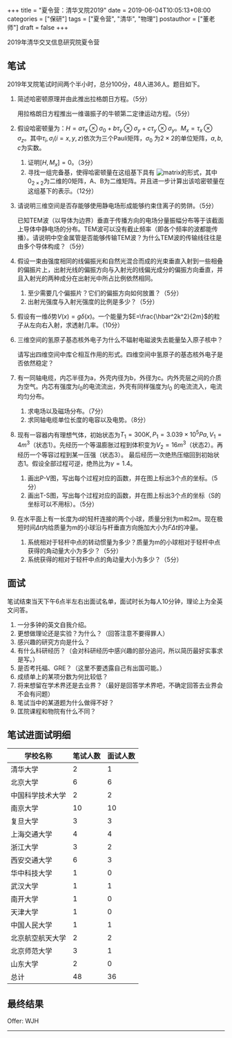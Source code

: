 +++
title = "夏令营：清华叉院2019"
date = 2019-06-04T10:05:13+08:00
categories = ["保研"]
tags = ["夏令营", "清华", "物理"]
postauthor = ["董老师"]
draft = false
+++

2019年清华交叉信息研究院夏令营

<!--more-->

## 笔试

2019年叉院笔试时间两个半小时，总分100分，48人进36人。题目如下。

1. 简述哈密顿原理并由此推出拉格朗日方程。（5分）

    用拉格朗日方程推出一维谐振子的牛顿第二定律运动方程。（5分）

1. 假设哈密顿量为：$H=a\tau_x\otimes\sigma_0+b\tau_y\otimes\sigma_y+c\tau_y\otimes\sigma_y$。$M_x=\tau_x\otimes\sigma_z$。其中$\tau_i,\sigma_i(i=x,y,z)$依次为三个Pauli矩阵，$\sigma_0$ 为$2\times2$的单位矩阵，$a,b,c$为实数。
   1. 证明$[H,M_x]=0$。（3分）
   1. 寻找一组完备基，使得哈密顿量在这组基下具有
   ![matrix](/blog/fig/matrix.png)<!--<img src="/blog/fig/matrix.png" alt="matrix" width="10%" />-->的形式，其中$0_{2\times 2}$为二维的0矩阵，A、B为二维矩阵。并且进一步计算出该哈密顿量在这组基下的表示。（12分）


1. 请说明三维空间是否存能够使用静电场形成能够约束住离子的势阱。（5分）
    
    已知TEM波（以导体为边界）垂直于传播方向的电场分量振幅分布等于该截面上导体中静电场的分布。TEM波可以没有截止频率（即各个频率的波都能传播）。请说明中空金属管是否能够传输TEM波？为什么TEM波的传输线往往是由多个导体构成？（5分）

1. 假设一束由强度相同的线偏振光和自然光混合而成的光束垂直入射到一些相叠的偏振片上，出射光线的偏振方向与入射光的线偏光成分的偏振方向垂直，并且入射光的两种成分在出射光中所占比例依然相同。
   1. 至少需要几个偏振片？它们的偏振方向如何放置？（5分）
   1. 出射光强度与入射光强度的比例是多少？（5分）

1. 假设有一维$\delta$势$V(x)=g\delta(x)$。一个能量为$E=\frac{\hbar^2k^2}{2m}$的粒子从左向右入射，求透射几率。（10分）

1. 三维空间的氢原子基态核外电子为什么不辐射电磁波失去能量坠入原子核中？
   
    请写出四维空间中库仑相互作用的形式。四维空间中氢原子的基态核外电子是否依然稳定？

1. 有一同轴电缆，内芯半径为a，外壳内径为b，外径为c。内外壳层之间的介质为空气。内芯有强度为$I_0$的电流流出，外壳有同样强度为$I_0$ 的电流流入，电流均匀分布。
   1. 求电场以及磁场分布。（7分）
   1. 求同轴电缆单位长度的电容以及电势。（8分）

1. 现有一容器内有理想气体，初始状态为$T_1=300K,P_1=3.039\times10^5Pa,V_1=4m^3$（状态1）。先经历一个等温膨胀过程到体积变为$V_2=16m^3$（状态2）。再经历一个等容过程到某一压强（状态3）。 最后经历一次绝热压缩回到初始状态1。假设全部过程可逆，绝热比为$\gamma=1.4$。
   1. 画出P-V图，写出每个过程对应的函数，并在图上标出3个点的坐标。（5分）
   1. 画出T-S图，写出每个过程对应的函数，并在图上标出3个点的坐标（S的坐标可以不用标）。（5分）

1. 在水平面上有一长度为d的轻杆连接的两个小球，质量分别为m和2m。现在极短时间$\Delta t$内给质量为m的小球沿与杆垂直方向施加大小为$F\Delta t$的冲量。
    1. 系统相对于轻杆中点的转动惯量为多少？质量为m的小球相对于轻杆中点获得的角动量大小为多少？（5分）
    1. 系统获得的相对于轻杆中点的角动量大小为多少？（5分）



## 面试

笔试结束当天下午6点半左右出面试名单，面试时长为每人10分钟，理论上为全英文问答。

1. 一分多钟的英文自我介绍。
1. 更想做理论还是实验？为什么？（回答注意不要得罪人）
1. 感兴趣的研究方向是什么？
1. 有什么科研经历？（会对科研经历中感兴趣的部分追问，所以简历最好实事求是写。）
1. 是否考托福、GRE？（这里不要透露自己有出国可能。）
1. 成绩单上的某项分数为何比较低？
1. 将来想留在学术界还是去业界？（最好是回答学术界吧，不确定回答去业界会不会有问题）
1. 笔试当中的某道题为什么做得不好？
1. 匡院课程和物院有什么不同？

## 笔试进面试明细

| 学校名称        |  笔试人数 | 面试人数 |
| --- | --- | --- |
| 清华大学        |   2      |  1 |
| 北京大学        |   6      |  6 |
| 中国科学技术大学 |   2      |  2 |
| 南京大学        |   10     |  10 |
| 复旦大学        |   3      |  3 |
| 上海交通大学     |   4      |  4 |
| 浙江大学        |   3      |  2 |
| 西安交通大学     |   6      |  3 |
| 华中科技大学     |   1      |  0 |
| 武汉大学        |   1      |  1 |
| 南开大学        |   1      |  0 |
| 天津大学        |   1      |  0 |
| 中国人民大学     |   1     |  1 |
| 北京航空航天大学 |   2      |  2 |
| 北京师范大学    |   3      |  1 |
| 山东大学        |   2      |  0 |
| 总计           |   48     |  36 |

## 最终结果

Offer: WJH

<!-- {{< divRight >}} $\ \Leftarrow$ To Be Continued $=\ $ {{< /divRight >}} -->

---
